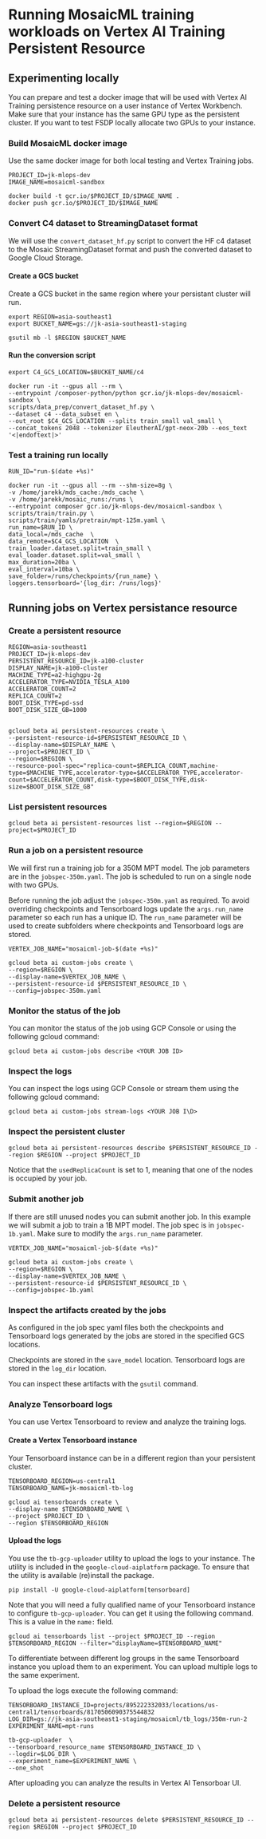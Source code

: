 
# Running MosaicML training workloads on Vertex AI Training Persistent Resource

## Experimenting locally 

You can prepare and test a docker image that will be used with Vertex AI Training persistence resource on a user instance of Vertex Workbench. Make sure that your instance has the same GPU type as the persistent cluster. If you want to test FSDP locally allocate two GPUs to your instance.

### Build MosaicML docker image

Use the same docker image for both local testing and Vertex Training jobs.


```
PROJECT_ID=jk-mlops-dev
IMAGE_NAME=mosaicml-sandbox

docker build -t gcr.io/$PROJECT_ID/$IMAGE_NAME .
docker push gcr.io/$PROJECT_ID/$IMAGE_NAME
```


### Convert C4 dataset to StreamingDataset format

We will use the `convert_dataset_hf.py` script to convert the HF c4 dataset to the Mosaic StreamingDataset format and push the converted dataset to Google Cloud Storage. 

#### Create a GCS bucket

Create a GCS bucket in the same region where your persistant cluster will run.

```
export REGION=asia-southeast1
export BUCKET_NAME=gs://jk-asia-southeast1-staging

gsutil mb -l $REGION $BUCKET_NAME 
```

#### Run the conversion script

```
export C4_GCS_LOCATION=$BUCKET_NAME/c4

docker run -it --gpus all --rm \
--entrypoint /composer-python/python gcr.io/jk-mlops-dev/mosaicml-sandbox \
scripts/data_prep/convert_dataset_hf.py \
--dataset c4 --data_subset en \
--out_root $C4_GCS_LOCATION --splits train_small val_small \
--concat_tokens 2048 --tokenizer EleutherAI/gpt-neox-20b --eos_text '<|endoftext|>'
```

### Test a training run locally


```
RUN_ID="run-$(date +%s)"

docker run -it --gpus all --rm --shm-size=8g \
-v /home/jarekk/mds_cache:/mds_cache \
-v /home/jarekk/mosaic_runs:/runs \
--entrypoint composer gcr.io/jk-mlops-dev/mosaicml-sandbox \
scripts/train/train.py \
scripts/train/yamls/pretrain/mpt-125m.yaml \
run_name=$RUN_ID \
data_local=/mds_cache  \
data_remote=$C4_GCS_LOCATION  \
train_loader.dataset.split=train_small \
eval_loader.dataset.split=val_small \
max_duration=20ba \
eval_interval=10ba \
save_folder=/runs/checkpoints/{run_name} \
loggers.tensorboard='{log_dir: /runs/logs}'

```

## Running jobs on Vertex persistance resource

### Create a persistent resource

```
REGION=asia-southeast1
PROJECT_ID=jk-mlops-dev
PERSISTENT_RESOURCE_ID=jk-a100-cluster
DISPLAY_NAME=jk-a100-cluster
MACHINE_TYPE=a2-highgpu-2g
ACCELERATOR_TYPE=NVIDIA_TESLA_A100
ACCELERATOR_COUNT=2
REPLICA_COUNT=2
BOOT_DISK_TYPE=pd-ssd
BOOT_DISK_SIZE_GB=1000


gcloud beta ai persistent-resources create \
--persistent-resource-id=$PERSISTENT_RESOURCE_ID \
--display-name=$DISPLAY_NAME \
--project=$PROJECT_ID \
--region=$REGION \
--resource-pool-spec="replica-count=$REPLICA_COUNT,machine-type=$MACHINE_TYPE,accelerator-type=$ACCELERATOR_TYPE,accelerator-count=$ACCELERATOR_COUNT,disk-type=$BOOT_DISK_TYPE,disk-size=$BOOT_DISK_SIZE_GB"

```

### List persistent resources

```
gcloud beta ai persistent-resources list --region=$REGION --project=$PROJECT_ID
```


### Run a job on a persistent resource

We will first run a training job for a 350M MPT model. The job parameters are in the `jobspec-350m.yaml`. The job is scheduled to run on a single node with two GPUs.

Before running the job adjust the `jobspec-350m.yaml` as required. To avoid overriding checkpoints and Tensorboard logs update the `args.run_name` parameter so each run has a unique ID. The `run_name` parameter will be used to create subfolders where checkpoints and Tensorboard logs are stored.



```
VERTEX_JOB_NAME="mosaicml-job-$(date +%s)"

gcloud beta ai custom-jobs create \
--region=$REGION \
--display-name=$VERTEX_JOB_NAME \
--persistent-resource-id $PERSISTENT_RESOURCE_ID \
--config=jobspec-350m.yaml
```


### Monitor the status of the job

You can monitor the status of the job using GCP Console or using the following gcloud command:

```
gcloud beta ai custom-jobs describe <YOUR JOB ID>
```


### Inspect the logs

You can inspect the logs using GCP Console or stream them using the following gcloud command:

```
gcloud beta ai custom-jobs stream-logs <YOUR JOB I\D>
```

### Inspect the persistent cluster

```
gcloud beta ai persistent-resources describe $PERSISTENT_RESOURCE_ID --region $REGION --project $PROJECT_ID
```

Notice that the `usedReplicaCount` is set to 1, meaning that one of the nodes is occupied by your job.

### Submit another job

If there are still unused nodes you can submit another job. In this example we will submit a job to train a 1B MPT model. The job spec is in `jobspec-1b.yaml`. Make sure to modify the `args.run_name` parameter.

```
VERTEX_JOB_NAME="mosaicml-job-$(date +%s)"

gcloud beta ai custom-jobs create \
--region=$REGION \
--display-name=$VERTEX_JOB_NAME \
--persistent-resource-id $PERSISTENT_RESOURCE_ID \
--config=jobspec-1b.yaml
```

### Inspect the artifacts created by the jobs

As configured in the job spec yaml files both the checkpoints and Tensorboard logs generated by the jobs are stored in the specified GCS locations.

Checkpoints are stored in the `save_model` location.
Tensorboard logs are stored in the `log_dir` location.

You can inspect these artifacts with the `gsutil` command.

### Analyze Tensorboard logs

You can use Vertex Tensorboard to review and analyze the training logs.

#### Create a Vertex Tensorboard instance

Your Tensorboard instance can be in a different region than your persistent cluster.


```
TENSORBOARD_REGION=us-central1
TENSORBOARD_NAME=jk-mosaicml-tb-log

gcloud ai tensorboards create \
--display-name $TENSORBOARD_NAME \
--project $PROJECT_ID \
--region $TENSORBOARD_REGION

```


#### Upload the logs 

You use the `tb-gcp-uploader` utility to upload the logs to your instance. The utility is included in the `google-cloud-aiplatform` package. To ensure that the utility is available (re)install the package.

```
pip install -U google-cloud-aiplatform[tensorboard]
```

 Note that you will need  a fully qualified name of your Tensorboard instance to configure `tb-gcp-uploader`. You can get it using the following command. This is a value in the `name:` field.

```
gcloud ai tensorboards list --project $PROJECT_ID --region $TENSORBOARD_REGION --filter="displayName=$TENSORBOARD_NAME"

```

To differentiate between different log groups in the same Tensorboard instance you upload them to an experiment.  You can upload multiple logs to the same experiment.

To upload the logs execute the following command:

```
TENSORBOARD_INSTANCE_ID=projects/895222332033/locations/us-central1/tensorboards/8170506090375544832
LOG_DIR=gs://jk-asia-southeast1-staging/mosaicml/tb_logs/350m-run-2
EXPERIMENT_NAME=mpt-runs

tb-gcp-uploader  \
--tensorboard_resource_name $TENSORBOARD_INSTANCE_ID \
--logdir=$LOG_DIR \
--experiment_name=$EXPERIMENT_NAME \
--one_shot 

```

After uploading you can analyze the results in Vertex AI Tensorboar UI.


### Delete a persistent resource

```
gcloud beta ai persistent-resources delete $PERSISTENT_RESOURCE_ID --region $REGION --project $PROJECT_ID
```


